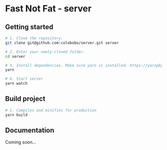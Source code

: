 # Fast Not Fat - server

## Getting started
```bash
# 1. Clone the repository.
git clone git@github.com:colobobo/server.git server

# 2. Enter your newly-cloned folder.
cd server

# 3. Install dependencies. Make sure yarn is installed: https://yarnpkg.com/lang/en/docs/install
yarn

# 4. Start server
yarn watch
```


## Build project
```bash
# 1. Compiles and minifies for production
yarn build
```


## Documentation
Coming soon...
